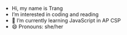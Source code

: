 - Hi, my name is Trang
- I’m interested in coding and reading
- 🌱 I’m currently learning JavaScript in AP CSP
- 😄 Pronouns: she/her
